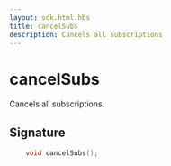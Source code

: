 ```yaml
---
layout: sdk.html.hbs
title: cancelSubs
description: Cancels all subscriptions
---
```


# cancelSubs

Cancels all subscriptions.

## Signature

```cpp
    void cancelSubs();
```
